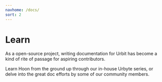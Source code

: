 ```yaml
---
navhome: /docs/
sort: 2
---
```


# Learn

As a open-source project, writing documentation for Urbit has become a kind of rite of passage for aspiring contributors.

Learn Hoon from the ground up through our in-house Urbyte series, or delve into the great doc efforts by some of our community members.

<list/>

